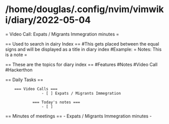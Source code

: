 # /home/douglas/.config/nvim/vimwiki/diary/2022-05-04

= Video Call: Expats / Migrants Immegration minutes =

== Used to search in dairy Index ==
    #This gets placed between the equal signs and will be displayed as a title in diary index
    #Example: = Notes: This is a note =

== These are the topics for diary index ==
    #Features
    #Notes
    #Video Call
    #Hackerthon

== Daily Tasks ==

        === Video Calls ===
					- [ ] Expats / Migrants Immegration
				
				=== Today's notes ===
					- [ ] 

== Minutes of meetings ==
	- Expats / Migrants Immegration minutes
		- 
